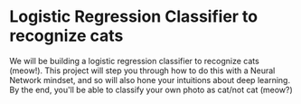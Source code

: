 # Logistic Regression Classifier to recognize cats
We will be building a logistic regression classifier to recognize cats (meow!).
This project will step you through how to do this with a Neural Network mindset,
and so will also hone your intuitions about deep learning. By the end, you'll be able to classify your own photo as cat/not cat (meow?)
